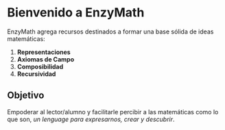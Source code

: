 # Bienvenido a EnzyMath


EnzyMath agrega recursos destinados a formar una base sólida de ideas matemáticas:

1. **Representaciones**
2. **Axiomas de Campo**
3. **Composibilidad**
4. **Recursividad**

## Objetivo

Empoderar al lector/alumno y facilitarle percibir a las matemáticas
como lo que son, *un lenguage para expresarnos, crear y descubrir*.
